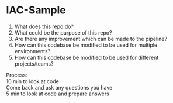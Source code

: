 # IAC-Sample
1) What does this repo do?
2) What could be the purpose of this repo?
3) Are there any improvement which can be made to the pipeline?
4) How can this codebase be modified to be used for multiple environments?
5) How can this codebase be modified to be used for different projects/teams?


Process: <br>
10 min to look at code <br>
Come back and ask any questions you have <br>
5 min to look at code and prepare answers <br>
 